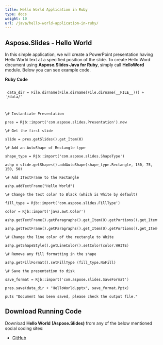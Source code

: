 ```yaml
---
title: Hello World Application in Ruby
type: docs
weight: 10
url: /java/hello-world-application-in-ruby/
---
```


## **Aspose.Slides - Hello World**
In this simple application, we will create a PowerPoint presentation having Hello World text at a specified position of the slide. To create Hello Word document using **Aspose.Slides Java for Ruby**, simply call **HelloWord** module. Below you can see example code.

**Ruby Code**

```

 data_dir = File.dirname(File.dirname(File.dirname(__FILE__))) + '/data/'



\# Instantiate Presentation

pres = Rjb::import('com.aspose.slides.Presentation').new

\# Get the first slide

slide = pres.getSlides().get_Item(0)

\# Add an AutoShape of Rectangle type

shape_type = Rjb::import('com.aspose.slides.ShapeType')

ashp = slide.getShapes().addAutoShape(shape_type.Rectangle, 150, 75, 150, 50)

\# Add ITextFrame to the Rectangle

ashp.addTextFrame("Hello World")

\# Change the text color to Black (which is White by default)

fill_type = Rjb::import('com.aspose.slides.FillType')

color = Rjb::import('java.awt.Color')

ashp.getTextFrame().getParagraphs().get_Item(0).getPortions().get_Item(0).getPortionFormat().getFillFormat().setFillType(fill_type.Solid)

ashp.getTextFrame().getParagraphs().get_Item(0).getPortions().get_Item(0).getPortionFormat().getFillFormat().getSolidFillColor().setColor(color.BLACK)

\# Change the line color of the rectangle to White

ashp.getShapeStyle().getLineColor().setColor(color.WHITE)

\# Remove any fill formatting in the shape

ashp.getFillFormat().setFillType (fill_type.NoFill)

\# Save the presentation to disk

save_format = Rjb::import('com.aspose.slides.SaveFormat')

pres.save(data_dir + "HelloWorld.pptx", save_format.Pptx)

puts "Document has been saved, please check the output file."

```
## **Download Running Code**
Download **Hello World** **(Aspose.Slides)** from any of the below mentioned social coding sites:

- [GitHub](https://github.com/aspose-slides/Aspose.Slides-for-Java/blob/master/Plugins/Aspose_Slides_Java_for_Ruby/lib/asposeslidesjava/helloworld.rb)

